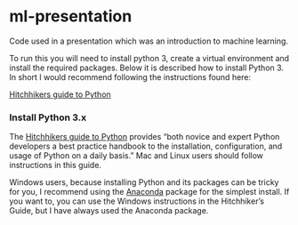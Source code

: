 # ml-presentation
Code used in a presentation which was an introduction to machine learning.

To run this you will need to install python 3, create a virtual environment and install the required packages. Below it is described how to install Python 3. In short I would recommend following the instructions found here:

[Hitchhikers guide to Python](http://docs.python-guide.org/en/latest/)

### Install Python 3.x
 
The [Hitchhikers guide to Python](http://docs.python-guide.org/en/latest/) provides “both novice and expert Python developers a best practice handbook to the installation, configuration, and usage of Python on a daily basis.” 
Mac and Linux users should follow instructions in this guide. 

Windows users, because installing Python and its packages can be tricky for you, I recommend using the [Anaconda](https://www.anaconda.com/distribution/) package for the simplest install. 
If you want to, you can use the Windows instructions in the Hitchhiker’s Guide, 
but I have always used the Anaconda package.

